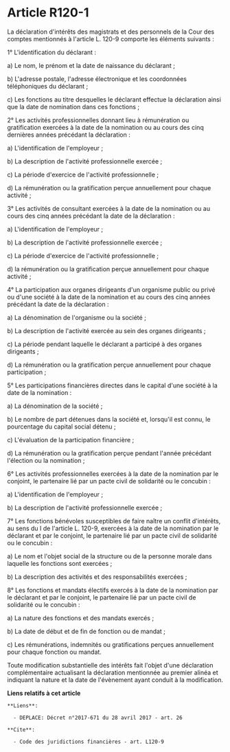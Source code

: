 # Article R120-1

La déclaration d'intérêts des magistrats et des personnels de la Cour des comptes mentionnés à l'article L. 120-9 comporte
les éléments suivants : 

1° L'identification du déclarant : 

a) Le nom, le prénom et la date de naissance du déclarant ; 

b) L'adresse postale, l'adresse électronique et les coordonnées téléphoniques du déclarant ; 

c) Les fonctions au titre desquelles le déclarant effectue la déclaration ainsi que la date de nomination dans ces
fonctions ; 

2° Les activités professionnelles donnant lieu à rémunération ou gratification exercées à la date de la nomination ou au
cours des cinq dernières années précédant la déclaration : 

a) L'identification de l'employeur ; 

b) La description de l'activité professionnelle exercée ; 

c) La période d'exercice de l'activité professionnelle ; 

d) La rémunération ou la gratification perçue annuellement pour chaque activité ; 

3° Les activités de consultant exercées à la date de la nomination ou au cours des cinq années précédant la date de la
déclaration : 

a) L'identification de l'employeur ; 

b) La description de l'activité professionnelle exercée ; 

c) La période d'exercice de l'activité professionnelle ; 

d) la rémunération ou la gratification perçue annuellement pour chaque activité ; 

4° La participation aux organes dirigeants d'un organisme public ou privé ou d'une société à la date de la nomination et au
cours des cinq années précédant la date de la déclaration : 

a) La dénomination de l'organisme ou la société ; 

b) La description de l'activité exercée au sein des organes dirigeants ; 

c) La période pendant laquelle le déclarant a participé à des organes dirigeants ; 

d) La rémunération ou la gratification perçue annuellement pour chaque participation ; 

5° Les participations financières directes dans le capital d'une société à la date de la nomination : 

a) La dénomination de la société ; 

b) Le nombre de part détenues dans la société et, lorsqu'il est connu, le pourcentage du capital social détenu ; 

c) L'évaluation de la participation financière ; 

d) La rémunération ou la gratification perçue pendant l'année précédant l'élection ou la nomination ; 

6° Les activités professionnelles exercées à la date de la nomination par le conjoint, le partenaire lié par un pacte civil
de solidarité ou le concubin : 

a) L'identification de l'employeur ; 

b) La description de l'activité professionnelle exercée ; 

7° Les fonctions bénévoles susceptibles de faire naître un conflit d'intérêts, au sens du I de l'article L. 120-9, exercées à
la date de la nomination par le déclarant et par le conjoint, le partenaire lié par un pacte civil de solidarité ou le
concubin : 

a) Le nom et l'objet social de la structure ou de la personne morale dans laquelle les fonctions sont exercées ; 

b) La description des activités et des responsabilités exercées ; 

8° Les fonctions et mandats électifs exercés à la date de la nomination par le déclarant et par le conjoint, le partenaire
lié par un pacte civil de solidarité ou le concubin : 

a) La nature des fonctions et des mandats exercés ; 

b) La date de début et de fin de fonction ou de mandat ; 

c) Les rémunérations, indemnités ou gratifications perçues annuellement pour chaque fonction ou mandat. 

Toute modification substantielle des intérêts fait l'objet d'une déclaration complémentaire actualisant la déclaration
mentionnée au premier alinéa et indiquant la nature et la date de l'évènement ayant conduit à la modification.

**Liens relatifs à cet article**

	**Liens**:

	  - DEPLACE: Décret n°2017-671 du 28 avril 2017 - art. 26

	**Cite**:

	  - Code des juridictions financières - art. L120-9
